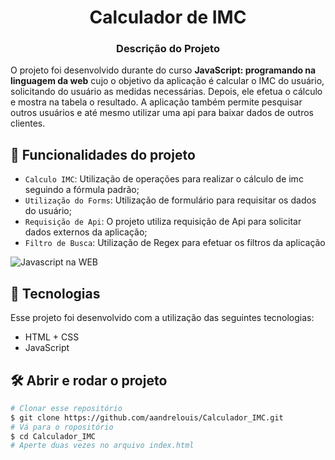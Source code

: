 <h1 align="center"> Calculador de IMC </h1>


<h3 align="center"> Descrição do Projeto </h1>

O projeto foi desenvolvido durante do curso **JavaScript: programando na linguagem da web** cujo o objetivo da aplicação é calcular o IMC do usuário, solicitando do usuário as medidas necessárias. Depois, ele efetua o cálculo e mostra na tabela o resultado. A aplicação também permite pesquisar outros usuários e até mesmo utilizar uma api para baixar dados de outros clientes.

## :hammer: Funcionalidades do projeto

- `Calculo IMC`: Utilização de operações para realizar o cálculo de imc seguindo a fórmula padrão;
- `Utilização do Forms`: Utilização de formulário para requisitar os dados do usuário;
- `Requisição de Api`: O projeto utiliza requisição de Api para solicitar dados externos da aplicação;
- `Filtro de Busca`: Utilização de Regex para efetuar os filtros da aplicação

![Javascript na WEB](https://user-images.githubusercontent.com/56393009/180065401-c3ae7b45-5e87-4547-80b7-6ab9abb139f5.gif)

## :rocket: Tecnologias

Esse projeto foi desenvolvido com a utilização das seguintes tecnologias:
- HTML + CSS
- JavaScript




## 🛠️ Abrir e rodar o projeto

```bash
# Clonar esse repositório
$ git clone https://github.com/aandrelouis/Calculador_IMC.git
# Vá para o ropositório
$ cd Calculador_IMC
# Aperte duas vezes no arquivo index.html
```
